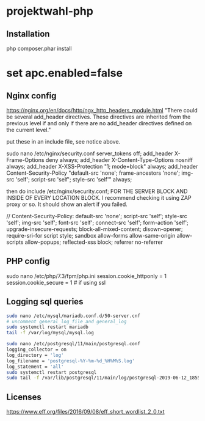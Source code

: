 # projektwahl-php

## Installation

php composer.phar install
# set apc.enabled=false


## Nginx config

https://nginx.org/en/docs/http/ngx_http_headers_module.html "There could be several add_header directives. These directives are inherited from the previous level if and only if there are no add_header directives defined on the current level."

put these in an include file, see notice above.

sudo nano /etc/nginx/security.conf
server_tokens off;
add_header X-Frame-Options deny always;
add_header X-Content-Type-Options nosniff always;
add_header X-XSS-Protection "1; mode=block" always;
add_header Content-Security-Policy "default-src 'none'; frame-ancestors 'none'; img-src 'self'; script-src 'self'; style-src 'self'" always;

then do
include /etc/nginx/security.conf;
FOR THE SERVER BLOCK AND INSIDE OF EVERY LOCATION BLOCK. I recommend checking it using ZAP proxy or so. It should show an alert if you failed.

// Content-Security-Policy: default-src 'none'; script-src 'self'; style-src 'self'; img-src 'self'; font-src 'self'; connect-src 'self'; form-action 'self'; upgrade-insecure-requests; block-all-mixed-content; disown-opener; require-sri-for script style; sandbox allow-forms allow-same-origin allow-scripts allow-popups; reflected-xss block; referrer no-referrer

## PHP config

sudo nano /etc/php/7.3/fpm/php.ini
session.cookie_httponly = 1
session.cookie_secure = 1 # if using ssl

## Logging sql queries
```bash
sudo nano /etc/mysql/mariadb.conf.d/50-server.cnf
# uncomment general_log_file and general_log
sudo systemctl restart mariadb
tail -f /var/log/mysql/mysql.log
```

```bash
sudo nano /etc/postgresql/11/main/postgresql.conf
logging_collector = on
log_directory = 'log'
log_filename = 'postgresql-%Y-%m-%d_%H%M%S.log'
log_statement = 'all'
sudo systemctl restart postgresql
sudo tail -f /var/lib/postgresql/11/main/log/postgresql-2019-06-12_185549.log
```

## Licenses

https://www.eff.org/files/2016/09/08/eff_short_wordlist_2_0.txt
